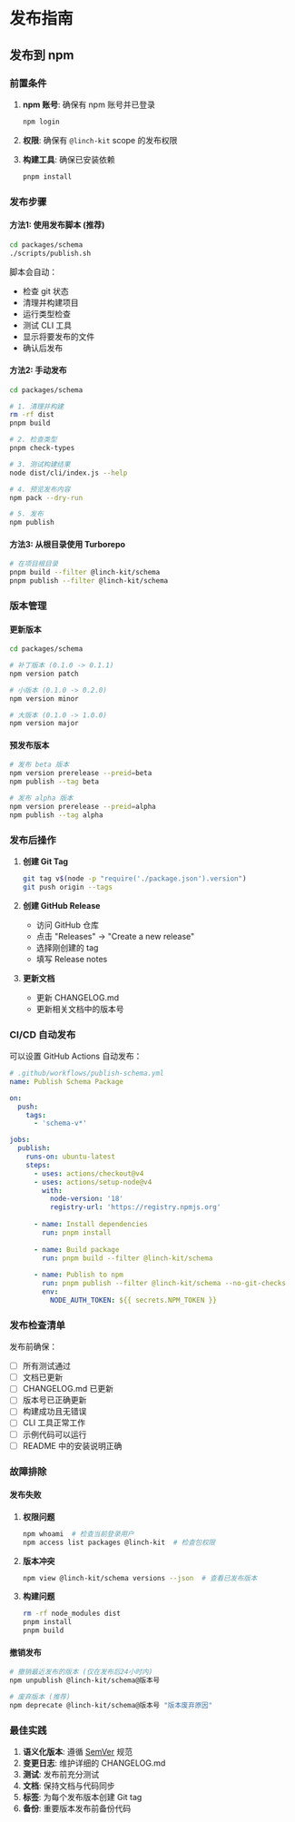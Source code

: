 # 发布指南

## 发布到 npm

### 前置条件

1. **npm 账号**: 确保有 npm 账号并已登录
   ```bash
   npm login
   ```

2. **权限**: 确保有 `@linch-kit` scope 的发布权限

3. **构建工具**: 确保已安装依赖
   ```bash
   pnpm install
   ```

### 发布步骤

#### 方法1: 使用发布脚本 (推荐)

```bash
cd packages/schema
./scripts/publish.sh
```

脚本会自动：
- 检查 git 状态
- 清理并构建项目
- 运行类型检查
- 测试 CLI 工具
- 显示将要发布的文件
- 确认后发布

#### 方法2: 手动发布

```bash
cd packages/schema

# 1. 清理并构建
rm -rf dist
pnpm build

# 2. 检查类型
pnpm check-types

# 3. 测试构建结果
node dist/cli/index.js --help

# 4. 预览发布内容
npm pack --dry-run

# 5. 发布
npm publish
```

#### 方法3: 从根目录使用 Turborepo

```bash
# 在项目根目录
pnpm build --filter @linch-kit/schema
pnpm publish --filter @linch-kit/schema
```

### 版本管理

#### 更新版本

```bash
cd packages/schema

# 补丁版本 (0.1.0 -> 0.1.1)
npm version patch

# 小版本 (0.1.0 -> 0.2.0)
npm version minor

# 大版本 (0.1.0 -> 1.0.0)
npm version major
```

#### 预发布版本

```bash
# 发布 beta 版本
npm version prerelease --preid=beta
npm publish --tag beta

# 发布 alpha 版本
npm version prerelease --preid=alpha
npm publish --tag alpha
```

### 发布后操作

1. **创建 Git Tag**
   ```bash
   git tag v$(node -p "require('./package.json').version")
   git push origin --tags
   ```

2. **创建 GitHub Release**
   - 访问 GitHub 仓库
   - 点击 "Releases" -> "Create a new release"
   - 选择刚创建的 tag
   - 填写 Release notes

3. **更新文档**
   - 更新 CHANGELOG.md
   - 更新相关文档中的版本号

### CI/CD 自动发布

可以设置 GitHub Actions 自动发布：

```yaml
# .github/workflows/publish-schema.yml
name: Publish Schema Package

on:
  push:
    tags:
      - 'schema-v*'

jobs:
  publish:
    runs-on: ubuntu-latest
    steps:
      - uses: actions/checkout@v4
      - uses: actions/setup-node@v4
        with:
          node-version: '18'
          registry-url: 'https://registry.npmjs.org'
      
      - name: Install dependencies
        run: pnpm install
      
      - name: Build package
        run: pnpm build --filter @linch-kit/schema
      
      - name: Publish to npm
        run: pnpm publish --filter @linch-kit/schema --no-git-checks
        env:
          NODE_AUTH_TOKEN: ${{ secrets.NPM_TOKEN }}
```

### 发布检查清单

发布前确保：

- [ ] 所有测试通过
- [ ] 文档已更新
- [ ] CHANGELOG.md 已更新
- [ ] 版本号已正确更新
- [ ] 构建成功且无错误
- [ ] CLI 工具正常工作
- [ ] 示例代码可以运行
- [ ] README 中的安装说明正确

### 故障排除

#### 发布失败

1. **权限问题**
   ```bash
   npm whoami  # 检查当前登录用户
   npm access list packages @linch-kit  # 检查包权限
   ```

2. **版本冲突**
   ```bash
   npm view @linch-kit/schema versions --json  # 查看已发布版本
   ```

3. **构建问题**
   ```bash
   rm -rf node_modules dist
   pnpm install
   pnpm build
   ```

#### 撤销发布

```bash
# 撤销最近发布的版本 (仅在发布后24小时内)
npm unpublish @linch-kit/schema@版本号

# 废弃版本 (推荐)
npm deprecate @linch-kit/schema@版本号 "版本废弃原因"
```

### 最佳实践

1. **语义化版本**: 遵循 [SemVer](https://semver.org/) 规范
2. **变更日志**: 维护详细的 CHANGELOG.md
3. **测试**: 发布前充分测试
4. **文档**: 保持文档与代码同步
5. **标签**: 为每个发布版本创建 Git tag
6. **备份**: 重要版本发布前备份代码
